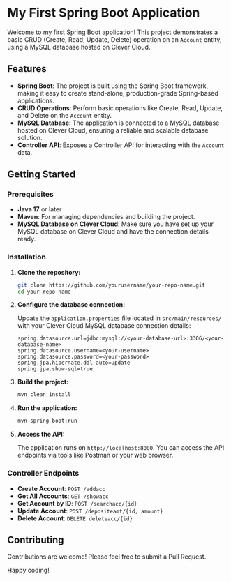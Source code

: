 # My First Spring Boot Application

Welcome to my first Spring Boot application! This project demonstrates a basic CRUD (Create, Read, Update, Delete) operation on an `Account` entity, using a MySQL database hosted on Clever Cloud.

## Features

- **Spring Boot**: The project is built using the Spring Boot framework, making it easy to create stand-alone, production-grade Spring-based applications.
- **CRUD Operations**: Perform basic operations like Create, Read, Update, and Delete on the `Account` entity.
- **MySQL Database**: The application is connected to a MySQL database hosted on Clever Cloud, ensuring a reliable and scalable database solution.
- **Controller API**: Exposes a Controller API for interacting with the `Account` data.

## Getting Started

### Prerequisites

- **Java 17** or later
- **Maven**: For managing dependencies and building the project.
- **MySQL Database on Clever Cloud**: Make sure you have set up your MySQL database on Clever Cloud and have the connection details ready.

### Installation

1. **Clone the repository:**

    ```bash
    git clone https://github.com/yourusername/your-repo-name.git
    cd your-repo-name
    ```

2. **Configure the database connection:**

   Update the `application.properties` file located in `src/main/resources/` with your Clever Cloud MySQL database connection details:

    ```properties
    spring.datasource.url=jdbc:mysql://<your-database-url>:3306/<your-database-name>
    spring.datasource.username=<your-username>
    spring.datasource.password=<your-password>
    spring.jpa.hibernate.ddl-auto=update
    spring.jpa.show-sql=true
    ```

3. **Build the project:**

    ```bash
    mvn clean install
    ```

4. **Run the application:**

    ```bash
    mvn spring-boot:run
    ```

5. **Access the API:**

   The application runs on `http://localhost:8080`. You can access the API endpoints via tools like Postman or your web browser.

### Controller Endpoints

- **Create Account**: `POST /addacc`
- **Get All Accounts**: `GET /showacc`
- **Get Account by ID**: `POST /searchacc/{id}`
- **Update Account**: `POST /depositeamt/{id, amount}`
- **Delete Account**: `DELETE deleteacc/{id}`

## Contributing

Contributions are welcome! Please feel free to submit a Pull Request.

Happy coding!
